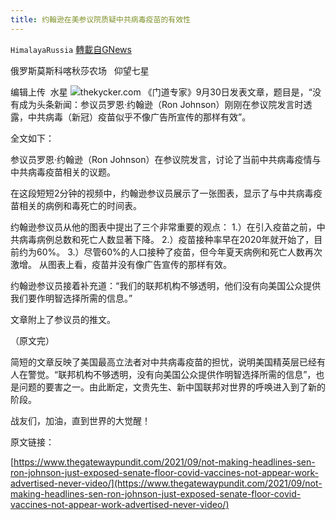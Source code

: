 ```yaml
---
title: 约翰逊在美参议院质疑中共病毒疫苗的有效性
---
```

`HimalayaRussia` [轉載自GNews](https://gnews.org/zh-hans/1565181/)

俄罗斯莫斯科喀秋莎农场   仰望七星

编辑上传  水星
![](https://assets.gnews.org/wp-content/uploads/2021/09/J-2.jpg)thekycker.com
《门道专家》9月30日发表文章，题目是，“没有成为头条新闻：参议员罗恩·约翰逊（Ron Johnson）刚刚在参议院发言时透露，中共病毒（新冠）疫苗似乎不像广告所宣传的那样有效”。

全文如下：

参议员罗恩·约翰逊（Ron Johnson）在参议院发言，讨论了当前中共病毒疫情与中共病毒疫苗相关的议题。

在这段短短2分钟的视频中，约翰逊参议员展示了一张图表，显示了与中共病毒疫苗相关的病例和毒死亡的时间表。

约翰逊参议员从他的图表中提出了三个非常重要的观点：
1.）在引入疫苗之前，中共病毒病例总数和死亡人数显著下降。
2.）疫苗接种率早在2020年就开始了，目前约为60%。
3.）尽管60%的人口接种了疫苗，但今年夏天病例和死亡人数再次激增。
从图表上看，疫苗并没有像广告宣传的那样有效。

约翰逊参议员接着补充道：“我们的联邦机构不够透明，他们没有向美国公众提供我们要作明智选择所需的信息。”

文章附上了参议员的推文。

（原文完）

简短的文章反映了美国最高立法者对中共病毒疫苗的担忧，说明美国精英层已经有人在警觉。“联邦机构不够透明，没有向美国公众提供作明智选择所需的信息”，也是问题的要害之一。由此断定，文贵先生、新中国联邦对世界的呼唤进入到了新的阶段。

战友们，加油，直到世界的大觉醒！

原文链接：

[https://www.thegatewaypundit.com/2021/09/not-making-headlines-sen-ron-johnson-just-exposed-senate-floor-covid-vaccines-not-appear-work-advertised-never-video/](https://www.thegatewaypundit.com/2021/09/not-making-headlines-sen-ron-johnson-just-exposed-senate-floor-covid-vaccines-not-appear-work-advertised-never-video/)
